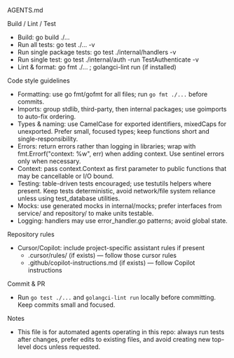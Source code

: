 AGENTS.md

Build / Lint / Test
- Build: go build ./...
- Run all tests: go test ./... -v
- Run single package tests: go test ./internal/handlers -v
- Run single test: go test ./internal/auth -run TestAuthenticate -v
- Lint & format: go fmt ./... ; golangci-lint run (if installed)

Code style guidelines
- Formatting: use go fmt/gofmt for all files; run `go fmt ./...` before commits.
- Imports: group stdlib, third-party, then internal packages; use goimports to auto-fix ordering.
- Types & naming: use CamelCase for exported identifiers, mixedCaps for unexported. Prefer small, focused types; keep functions short and single-responsibility.
- Errors: return errors rather than logging in libraries; wrap with fmt.Errorf("context: %w", err) when adding context. Use sentinel errors only when necessary.
- Context: pass context.Context as first parameter to public functions that may be cancellable or I/O bound.
- Testing: table-driven tests encouraged; use testutils helpers where present. Keep tests deterministic, avoid network/file system reliance unless using test_database utilities.
- Mocks: use generated mocks in internal/mocks; prefer interfaces from service/ and repository/ to make units testable.
- Logging: handlers may use error_handler.go patterns; avoid global state.

Repository rules
- Cursor/Copilot: include project-specific assistant rules if present
  - .cursor/rules/ (if exists) — follow those cursor rules
  - .github/copilot-instructions.md (if exists) — follow Copilot instructions

Commit & PR
- Run `go test ./...` and `golangci-lint run` locally before committing. Keep commits small and focused.

Notes
- This file is for automated agents operating in this repo: always run tests after changes, prefer edits to existing files, and avoid creating new top-level docs unless requested.
